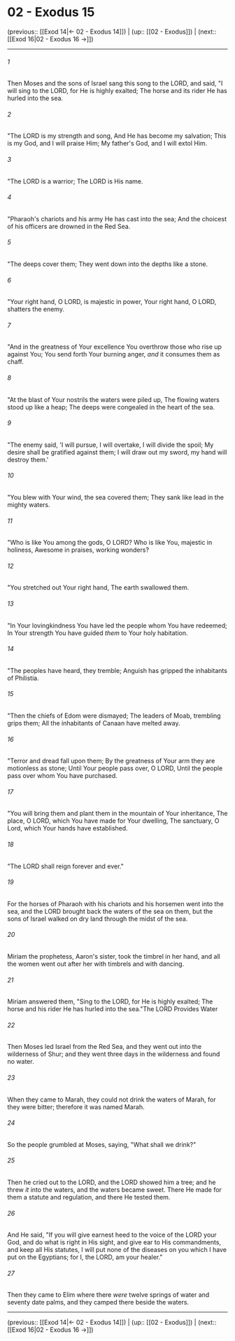# 02 - Exodus 15

(previous:: [[Exod 14|← 02 - Exodus 14]]) | (up:: [[02 - Exodus]]) | (next:: [[Exod 16|02 - Exodus 16 →]])

***


###### 1 
Then Moses and the sons of Israel sang this song to the LORD, and said, "I will sing to the LORD, for He is highly exalted; The horse and its rider He has hurled into the sea. 

###### 2 
"The LORD is my strength and song, And He has become my salvation; This is my God, and I will praise Him; My father's God, and I will extol Him. 

###### 3 
"The LORD is a warrior; The LORD is His name. 

###### 4 
"Pharaoh's chariots and his army He has cast into the sea; And the choicest of his officers are drowned in the Red Sea. 

###### 5 
"The deeps cover them; They went down into the depths like a stone. 

###### 6 
"Your right hand, O LORD, is majestic in power, Your right hand, O LORD, shatters the enemy. 

###### 7 
"And in the greatness of Your excellence You overthrow those who rise up against You; You send forth Your burning anger, _and_ it consumes them as chaff. 

###### 8 
"At the blast of Your nostrils the waters were piled up, The flowing waters stood up like a heap; The deeps were congealed in the heart of the sea. 

###### 9 
"The enemy said, 'I will pursue, I will overtake, I will divide the spoil; My desire shall be gratified against them; I will draw out my sword, my hand will destroy them.' 

###### 10 
"You blew with Your wind, the sea covered them; They sank like lead in the mighty waters. 

###### 11 
"Who is like You among the gods, O LORD? Who is like You, majestic in holiness, Awesome in praises, working wonders? 

###### 12 
"You stretched out Your right hand, The earth swallowed them. 

###### 13 
"In Your lovingkindness You have led the people whom You have redeemed; In Your strength You have guided _them_ to Your holy habitation. 

###### 14 
"The peoples have heard, they tremble; Anguish has gripped the inhabitants of Philistia. 

###### 15 
"Then the chiefs of Edom were dismayed; The leaders of Moab, trembling grips them; All the inhabitants of Canaan have melted away. 

###### 16 
"Terror and dread fall upon them; By the greatness of Your arm they are motionless as stone; Until Your people pass over, O LORD, Until the people pass over whom You have purchased. 

###### 17 
"You will bring them and plant them in the mountain of Your inheritance, The place, O LORD, which You have made for Your dwelling, The sanctuary, O Lord, which Your hands have established. 

###### 18 
"The LORD shall reign forever and ever." 

###### 19 
For the horses of Pharaoh with his chariots and his horsemen went into the sea, and the LORD brought back the waters of the sea on them, but the sons of Israel walked on dry land through the midst of the sea. 

###### 20 
Miriam the prophetess, Aaron's sister, took the timbrel in her hand, and all the women went out after her with timbrels and with dancing. 

###### 21 
Miriam answered them, "Sing to the LORD, for He is highly exalted; The horse and his rider He has hurled into the sea."The LORD Provides Water 

###### 22 
Then Moses led Israel from the Red Sea, and they went out into the wilderness of Shur; and they went three days in the wilderness and found no water. 

###### 23 
When they came to Marah, they could not drink the waters of Marah, for they were bitter; therefore it was named Marah. 

###### 24 
So the people grumbled at Moses, saying, "What shall we drink?" 

###### 25 
Then he cried out to the LORD, and the LORD showed him a tree; and he threw _it_ into the waters, and the waters became sweet. There He made for them a statute and regulation, and there He tested them. 

###### 26 
And He said, "If you will give earnest heed to the voice of the LORD your God, and do what is right in His sight, and give ear to His commandments, and keep all His statutes, I will put none of the diseases on you which I have put on the Egyptians; for I, the LORD, am your healer." 

###### 27 
Then they came to Elim where there _were_ twelve springs of water and seventy date palms, and they camped there beside the waters.

***

(previous:: [[Exod 14|← 02 - Exodus 14]]) | (up:: [[02 - Exodus]]) | (next:: [[Exod 16|02 - Exodus 16 →]])
